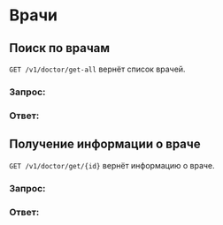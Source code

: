# Врачи

## Поиск по врачам

`GET /v1/doctor/get-all` вернёт список врачей.

### Запрос:

### Ответ:

## Получение информации о враче

`GET /v1/doctor/get/{id}` вернёт информацию о враче.

### Запрос:

### Ответ: